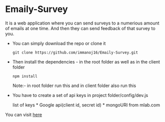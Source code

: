 # Emaily-Survey

It is a web application where you can send surveys to a numerious amount of emails at one time. And then they can send feedback of that survey to you.

  * You can simply download the repo or clone it
    
    `git clone https://github.com/immanoj16/Emaily-Survey.git`
  * Then install the dependencies - in the root folder as well as in the client folder
    
    `npm install`
    
    Note:- in root folder run this and in client folder also run this
    
  * You have to create a set of api keys in project folder/config/dev.js
  
     list of keys
        * Google api(client id, secret id)
        * mongoURI from mlab.com


You can visit [here](https://blooming-crag-83084.herokuapp.com/)
